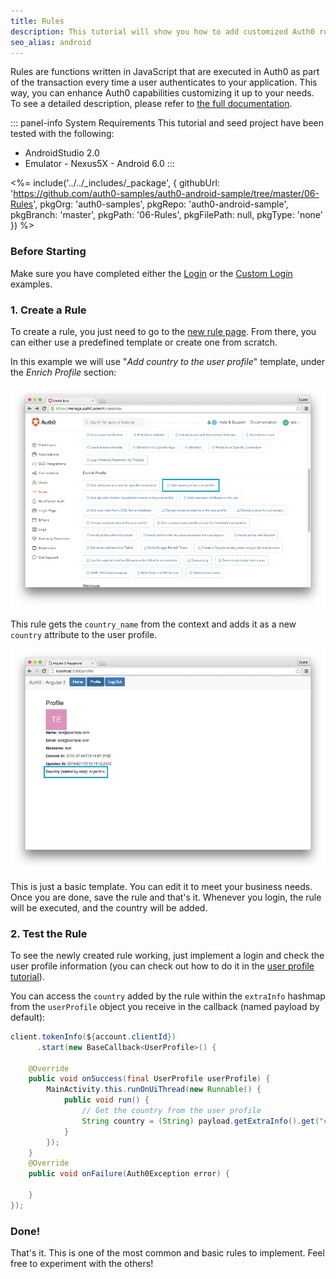 ```yaml
---
title: Rules
description: This tutorial will show you how to add customized Auth0 rules to your app.
seo_alias: android
---
```


Rules are functions written in JavaScript that are executed in Auth0 as part of the transaction every time a user authenticates to your application. This way, you can enhance Auth0 capabilities customizing it up to your needs. To see a detailed description, please refer to [the full documentation](/rules).

::: panel-info System Requirements
This tutorial and seed project have been tested with the following:

* AndroidStudio 2.0
* Emulator - Nexus5X - Android 6.0 
:::


<%= include('../../_includes/_package', {
  githubUrl: 'https://github.com/auth0-samples/auth0-android-sample/tree/master/06-Rules',
  pkgOrg: 'auth0-samples',
  pkgRepo: 'auth0-android-sample',
  pkgBranch: 'master',
  pkgPath: '06-Rules',
  pkgFilePath: null,
  pkgType: 'none'
}) %>

### Before Starting

Make sure you have completed either the [Login](01-login.md) or the [Custom Login](02-custom-login.md) examples.

 
### 1. Create a Rule
 
To create a rule, you just need to go to the [new rule page](${uiURL}/#/rules/new). From there, you can either use a predefined template or create one from scratch.
  
In this example we will use "*Add country to the user profile*" template, under the *Enrich Profile* section:
  
![Add country template](/media/articles/rules/rule-choose-add-country-template.png)
  
This rule gets the `country_name` from the context and adds it as a new `country` attribute to the user profile.
  
![Country rule sample](/media/articles/angularjs2/rule-country-show.png)
  
This is just a basic template. You can edit it to meet your business needs. Once you are done, save the rule and that's it. Whenever you login, the rule will be executed, and the country will be added.
  
  ### 2. Test the Rule
  
To see the newly created rule working, just implement a login and check the user profile information (you can check out how to do it in the [user profile tutorial](04-user-profile.md)).
  
You can access the `country` added by the rule within the `extraInfo` hashmap from the `userProfile` object you receive in the callback (named payload by default):
  
```java
client.tokenInfo(${account.clientId})
	  .start(new BaseCallback<UserProfile>() {

	@Override
	public void onSuccess(final UserProfile userProfile) {
		MainActivity.this.runOnUiThread(new Runnable() {
			public void run() {
				// Get the country from the user profile
				String country = (String) payload.getExtraInfo().get("country");
			}
		});
	}
	@Override
	public void onFailure(Auth0Exception error) {
	
	}
});
```
  
  ### Done!
  
That's it. This is one of the most common and basic rules to implement. Feel free to experiment with the others!